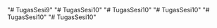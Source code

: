 "# TugasSesi9" 
"# TugasSesi10" 
"# TugasSesi10" 
"# TugasSesi10" 
"# TugasSesi10" 
"# TugasSesi10" 
